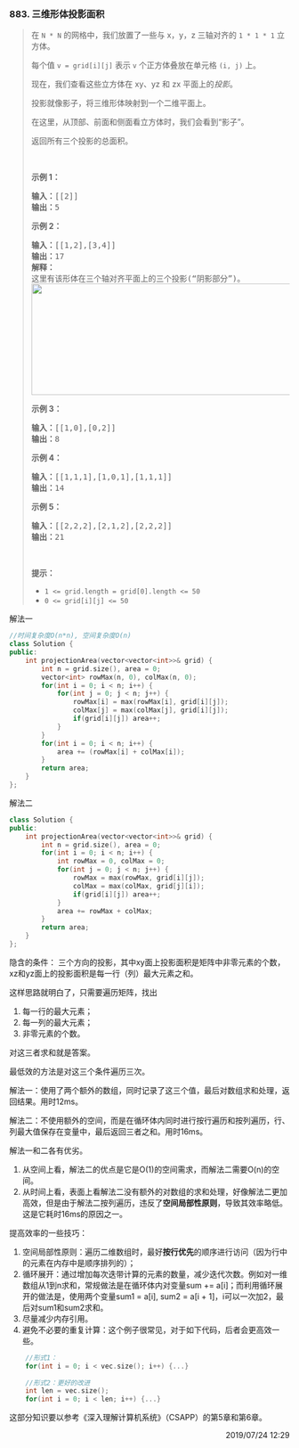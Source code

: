 ### 883. 三维形体投影面积

> <div class="content__2ebE"><p>在&nbsp;<code>N&nbsp;*&nbsp;N</code>&nbsp;的网格中，我们放置了一些与 x，y，z 三轴对齐的&nbsp;<code>1 * 1 * 1</code>&nbsp;立方体。</p>
> 
> <p>每个值&nbsp;<code>v = grid[i][j]</code>&nbsp;表示 <code>v</code>&nbsp;个正方体叠放在单元格&nbsp;<code>(i, j)</code>&nbsp;上。</p>
> 
> <p>现在，我们查看这些立方体在 xy、yz&nbsp;和 zx&nbsp;平面上的<em>投影</em>。</p>
> 
> <p>投影就像影子，将三维形体映射到一个二维平面上。</p>
> 
> <p>在这里，从顶部、前面和侧面看立方体时，我们会看到“影子”。</p>
> 
> <p>返回所有三个投影的总面积。</p>
> 
> <p>&nbsp;</p>
> 
> <ul>
> </ul>
> 
> <ul>
> </ul>
> 
> <ul>
> </ul>
> 
> <ul>
> </ul>
> 
> <p><strong>示例 1：</strong></p>
> 
> <pre><strong>输入：</strong>[[2]]
> <strong>输出：</strong>5
> </pre>
> 
> <p><strong>示例 2：</strong></p>
> 
> <pre><strong>输入：</strong>[[1,2],[3,4]]
> <strong>输出：</strong>17
> <strong>解释：</strong>
> 这里有该形体在三个轴对齐平面上的三个投影(“阴影部分”)。
> <img style="height: 200px; width: 749px;" src="https://s3-lc-upload.s3.amazonaws.com/uploads/2018/08/02/shadow.png" alt="">
> </pre>
> 
> <p><strong>示例 3：</strong></p>
> 
> <pre><strong>输入：</strong>[[1,0],[0,2]]
> <strong>输出：</strong>8
> </pre>
> 
> <p><strong>示例 4：</strong></p>
> 
> <pre><strong>输入：</strong>[[1,1,1],[1,0,1],[1,1,1]]
> <strong>输出：</strong>14
> </pre>
> 
> <p><strong>示例 5：</strong></p>
> 
> <pre><strong>输入：</strong>[[2,2,2],[2,1,2],[2,2,2]]
> <strong>输出：</strong>21
> </pre>
> 
> <p>&nbsp;</p>
> 
> <p><strong>提示：</strong></p>
> 
> <ul>
> 	<li><code>1 &lt;= grid.length = grid[0].length&nbsp;&lt;= 50</code></li>
> 	<li><code>0 &lt;= grid[i][j] &lt;= 50</code></li>
> </ul>
> </div>

解法一
```cpp
//时间复杂度O(n*n), 空间复杂度O(n)
class Solution {
public:
    int projectionArea(vector<vector<int>>& grid) {
        int n = grid.size(), area = 0;
        vector<int> rowMax(n, 0), colMax(n, 0);
        for(int i = 0; i < n; i++) {
            for(int j = 0; j < n; j++) {
                rowMax[i] = max(rowMax[i], grid[i][j]);
                colMax[j] = max(colMax[j], grid[i][j]);
                if(grid[i][j]) area++;
            }
        }
        for(int i = 0; i < n; i++) {
            area += (rowMax[i] + colMax[i]);
        }
        return area;
    }
};
```

解法二
```cpp
class Solution {
public:
    int projectionArea(vector<vector<int>>& grid) {
        int n = grid.size(), area = 0;
        for(int i = 0; i < n; i++) {
            int rowMax = 0, colMax = 0;
            for(int j = 0; j < n; j++) {
                rowMax = max(rowMax, grid[i][j]);
                colMax = max(colMax, grid[j][i]);
                if(grid[i][j]) area++;
            }
            area += rowMax + colMax;
        }
        return area;
    }
};
```

隐含的条件：
三个方向的投影，其中xy面上投影面积是矩阵中非零元素的个数，xz和yz面上的投影面积是每一行（列）最大元素之和。

这样思路就明白了，只需要遍历矩阵，找出
1. 每一行的最大元素；
2. 每一列的最大元素；
3. 非零元素的个数。

对这三者求和就是答案。

最低效的方法是对这三个条件遍历三次。

解法一：使用了两个额外的数组，同时记录了这三个值，最后对数组求和处理，返回结果。用时12ms。

解法二：不使用额外的空间，而是在循环体内同时进行按行遍历和按列遍历，行、列最大值保存在变量中，最后返回三者之和。用时16ms。

解法一和二各有优劣。
1. 从空间上看，解法二的优点是它是O(1)的空间需求，而解法二需要O(n)的空间。
2. 从时间上看，表面上看解法二没有额外的对数组的求和处理，好像解法二更加高效，但是由于解法二按列遍历，违反了**空间局部性原则**，导致其效率略低。这是它耗时16ms的原因之一。

提高效率的一些技巧：
1. 空间局部性原则：遍历二维数组时，最好**按行优先**的顺序进行访问（因为行中的元素在内存中是顺序排列的）；
2. 循环展开：通过增加每次迭带计算的元素的数量，减少迭代次数。例如对一维数组从1到n求和，常规做法是在循环体内对变量sum += a[i]；而利用循环展开的做法是，使用两个变量sum1 = a[i], sum2 = a[i + 1]，i可以一次加2，最后对sum1和sum2求和。
3. 尽量减少内存引用。
4. 避免不必要的重复计算：这个例子很常见，对于如下代码，后者会更高效一些。
```cpp
    //形式1：
    for(int i = 0; i < vec.size(); i++) {...}
    
    //形式2：更好的改进
    int len = vec.size();
    for(int i = 0; i < len; i++) {...}
```

这部分知识要以参考《深入理解计算机系统》（CSAPP）的第5章和第6章。

<div style="text-align: right"> 2019/07/24 12:29 </div>